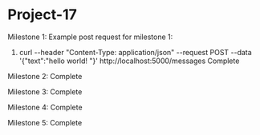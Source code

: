 # Project-17

Milestone 1:
Example post request for milestone 1:
1. curl --header "Content-Type: application/json" --request POST --data '{"text":"hello world! "}' http://localhost:5000/messages
Complete

Milestone 2: 
Complete

Milestone 3: 
Complete

Milestone 4: 
Complete

Milestone 5: 
Complete
